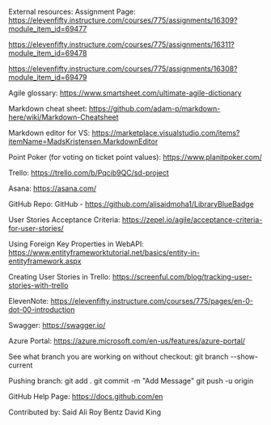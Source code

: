 External resources:
Assignment Page: https://elevenfifty.instructure.com/courses/775/assignments/16309?module_item_id=69477

https://elevenfifty.instructure.com/courses/775/assignments/16311?module_item_id=69478

https://elevenfifty.instructure.com/courses/775/assignments/16308?module_item_id=69479

Agile glossary: https://www.smartsheet.com/ultimate-agile-dictionary

Markdown cheat sheet: https://github.com/adam-p/markdown-here/wiki/Markdown-Cheatsheet

Markdown editor for VS: https://marketplace.visualstudio.com/items?itemName=MadsKristensen.MarkdownEditor

Point Poker (for voting on ticket point values): https://www.planitpoker.com/

Trello: https://trello.com/b/Pqcib9QC/sd-project

Asana: https://asana.com/

GitHub Repo: GitHub - https://github.com/alisaidmoha1/LibraryBlueBadge

User Stories Acceptance Criteria: https://zepel.io/agile/acceptance-criteria-for-user-stories/

Using Foreign Key Properties in WebAPI: https://www.entityframeworktutorial.net/basics/entity-in-entityframework.aspx

Creating User Stories in Trello: https://screenful.com/blog/tracking-user-stories-with-trello

ElevenNote: https://elevenfifty.instructure.com/courses/775/pages/en-0-dot-00-introduction

Swagger: https://swagger.io/

Azure Portal: https://azure.microsoft.com/en-us/features/azure-portal/

See what branch you are working on without checkout:
git branch --show-current 

Pushing branch:
git add .
git commit -m "Add Message"
git push -u origin <branch name>

GitHub Help Page:
https://docs.github.com/en


Contributed by:
Said Ali
Roy Bentz
David King